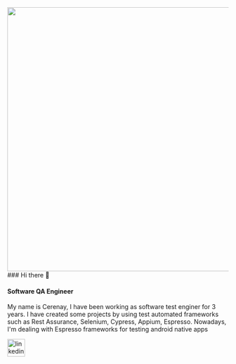 
<div id="header" align="center">
  <img src="https://media.giphy.com/media/3kPDmoWdBpQPNhCnUG/giphy.gif" width="600"/>
</div>
### Hi there 👋

#### Software QA Engineer
My name is Cerenay, I have been working as software test enginer for 3 years. I have created some projects by using test automated frameworks such as Rest Assurance, Selenium, Cypress, Appium, Espresso. Nowadays, I'm dealing with Espresso frameworks for testing android native apps 



[<img src='https://cdn.jsdelivr.net/npm/simple-icons@3.0.1/icons/linkedin.svg' alt='linkedin' height='40'>](https://www.linkedin.com/in/https://www.linkedin.com/in/cerenaycoskun4//)  

